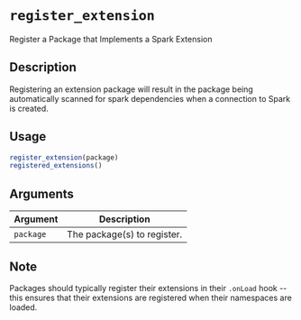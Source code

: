 # `register_extension`

Register a Package that Implements a Spark Extension


## Description

Registering an extension package will result in the package being
 automatically scanned for spark dependencies when a connection to Spark is
 created.


## Usage

```r
register_extension(package)
registered_extensions()
```


## Arguments

Argument      |Description
------------- |----------------
`package`     |     The package(s) to register.


## Note

Packages should typically register their extensions in their
  `.onLoad` hook -- this ensures that their extensions are registered
 when their namespaces are loaded.


